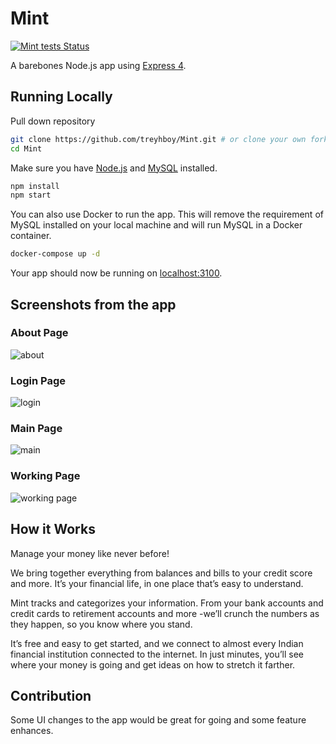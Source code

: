 # Mint

[![Mint tests Status](https://github.com/treyhboy/Mint/workflows/Mint%20tests/badge.svg)](https://github.com/treyhboy/Mint/actions)

A barebones Node.js app using [Express 4](http://expressjs.com/).

## Running Locally

Pull down repository

```sh
git clone https://github.com/treyhboy/Mint.git # or clone your own fork
cd Mint
```

Make sure you have [Node.js](http://nodejs.org/) and [MySQL](https://dev.mysql.com/downloads/mysql/) installed.

```sh
npm install
npm start
```

You can also use Docker to run the app. This will remove the requirement of MySQL installed on your local machine and will run MySQL in a Docker container.

```sh
docker-compose up -d
```

Your app should now be running on [localhost:3100](http://localhost:3100/).

## Screenshots from the app

### About Page

![about](Screenshots/about.png)

### Login Page

![login](Screenshots/login.png)

### Main Page

![main](Screenshots/main.png)

### Working Page

![working page](Screenshots/working%20page.png)

## How it Works

Manage your money like never before!

We bring together everything from balances and bills to your credit score and more. It’s your financial life, in one place that’s easy to understand.

Mint tracks and categorizes your information. From your bank accounts and credit cards to retirement accounts and more -we’ll crunch the numbers as they happen, so you know where you stand.

It’s free and easy to get started, and we connect to almost every Indian financial institution connected to the internet. In just minutes, you’ll see where your money is going and get ideas on how to stretch it farther.

## Contribution

Some UI changes to the app would be great for going and some feature enhances.
